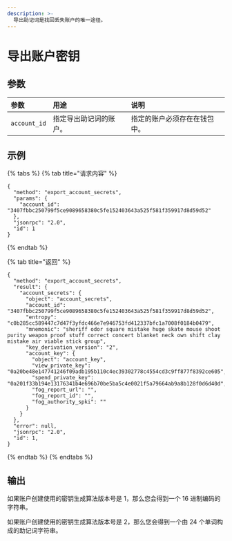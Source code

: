 ```yaml
---
description: >-
  导出助记词是找回丢失账户的唯一途径。
---
```


# 导出账户密钥

##  参数

| 参数 |  用途 | 说明 |
| :--- | :--- | :--- |
| `account_id` | 指定导出助记词的账户。 | 指定的账户必须存在在钱包中。 |

## 示例

{% tabs %}
{% tab title="请求内容" %}
```text
{
  "method": "export_account_secrets",
  "params": {
    "account_id": "3407fbbc250799f5ce9089658380c5fe152403643a525f581f359917d8d59d52"
  },
  "jsonrpc": "2.0",
  "id": 1
}
```
{% endtab %}

{% tab title="返回" %}
```text
{
  "method": "export_account_secrets",
  "result": {
    "account_secrets": {
      "object": "account_secrets",
      "account_id": "3407fbbc250799f5ce9089658380c5fe152403643a525f581f359917d8d59d52",
      "entropy": "c0b285cc589447c7d47f3yfdc466e7e946753fd412337bfc1a7008f0184b0479",
      "mnemonic": "sheriff odor square mistake huge skate mouse shoot purity weapon proof stuff correct concert blanket neck own shift clay mistake air viable stick group",
      "key_derivation_version": "2",
      "account_key": {
        "object": "account_key",
        "view_private_key": "0a20be48e147741246f09adb195b110c4ec39302778c4554cd3c9ff877f8392ce605",
        "spend_private_key": "0a201f33b194e13176341b4e696b70be5ba5c4e0021f5a79664ab9a8b128f0d6d40d",
        "fog_report_url": "",
        "fog_report_id": "",
        "fog_authority_spki": ""
      }
    }
  },
  "error": null,
  "jsonrpc": "2.0",
  "id": 1,
}
```
{% endtab %}
{% endtabs %}

## 输出

如果账户创建使用的密钥生成算法版本号是 1，那么您会得到一个 16 进制编码的字符串。

如果账户创建使用的密钥生成算法版本号是 2，那么您会得到一个由 24 个单词构成的助记词字符串。

